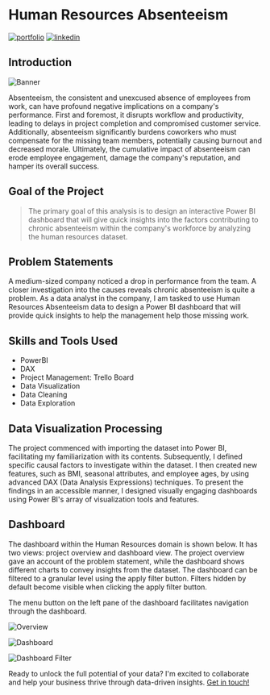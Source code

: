 
# Human Resources Absenteeism

[![portfolio](https://img.shields.io/badge/my_portfolio-000?style=for-the-badge&logo=ko-fi&logoColor=white)](https://bankoleridwan.github.io/)
[![linkedin](https://img.shields.io/badge/linkedin-0A66C2?style=for-the-badge&logo=linkedin&logoColor=white)](https://www.linkedin.com/in/bankoleridwan/)


## Introduction
![Banner](https://raw.githubusercontent.com/bankoleridwan/Human-Resources-Absenteeism/main/img/banner.jpg)

Absenteeism, the consistent and unexcused absence of employees from work, can have profound negative implications on a company's performance. First and foremost, it disrupts workflow and productivity, leading to delays in project completion and compromised customer service. Additionally, absenteeism significantly burdens coworkers who must compensate for the missing team members, potentially causing burnout and decreased morale. Ultimately, the cumulative impact of absenteeism can erode employee engagement, damage the company's reputation, and hamper its overall success.


## Goal of the Project

> The primary goal of this analysis is to design an interactive Power BI dashboard that will give quick insights into the factors contributing to chronic absenteeism within the company's workforce by analyzing the human resources dataset.

## Problem Statements

A medium-sized company noticed a drop in performance from the team. A closer investigation into the causes reveals chronic absenteeism is quite a problem. As a data analyst in the company, I am tasked to use Human Resources Absenteeism data to design a Power BI dashboard that will provide quick insights to help the management help those missing work.

## Skills and Tools Used
* PowerBI
* DAX
* Project Management: Trello Board
* Data Visualization
* Data Cleaning
* Data Exploration 

## Data Visualization Processing

The project commenced with importing the dataset into Power BI, facilitating my familiarization with its contents. Subsequently, I defined specific causal factors to investigate within the dataset. I then created new features, such as BMI, seasonal attributes, and employee ages, by using advanced DAX (Data Analysis Expressions) techniques. To present the findings in an accessible manner, I designed visually engaging dashboards using Power BI's array of visualization tools and features.



## Dashboard

The dashboard within the Human Resources domain is shown below. It has two views: project overview and dashboard view. The project overview gave an account of the problem statement, while the dashboard shows different charts to convey insights from the dataset. The dashboard can be filtered to a granular level using the apply filter button. Filters hidden by default become visible when clicking the apply filter button.

The menu button on the left pane of the dashboard facilitates navigation through the dashboard.


![Overview](https://raw.githubusercontent.com/bankoleridwan/Human-Resources-Absenteeism/main/img/absenteeism%20overview.jpg)

![Dashboard](https://raw.githubusercontent.com/bankoleridwan/Human-Resources-Absenteeism/main/img/absenteeism%20dashboard.jpg)

![Dashboard Filter](https://raw.githubusercontent.com/bankoleridwan/Human-Resources-Absenteeism/main/img/absenteeism%20dashboard%20filter.jpg)

Ready to unlock the full potential of your data? I'm excited to collaborate and help your business thrive through data-driven insights. [Get in touch!](https://bankoleridwan.github.io/#contact:~:text=My%20Resume-,Contact%20Me,-Ready%20to%20unlock)
